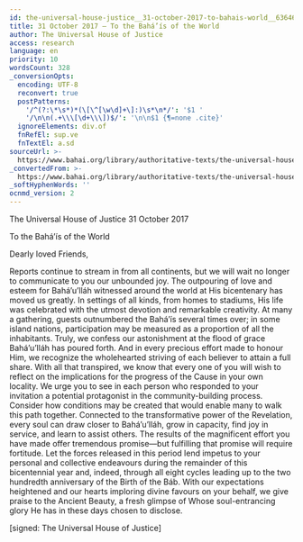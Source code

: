 ```yaml
---
id: the-universal-house-justice__31-october-2017-to-bahais-world__636461961__en
title: 31 October 2017 – To the Bahá’ís of the World
author: The Universal House of Justice
access: research
language: en
priority: 10
wordsCount: 328
_conversionOpts:
  encoding: UTF-8
  reconvert: true
  postPatterns:
    '/^(?:\*\s*)*(\[\^[\w\d]+\]:)\s*\n*/': '$1 '
    '/\n\n(.+\\\[\d+\\\])$/': '\n\n$1 {¶=none .cite}'
  ignoreElements: div.of
  fnRefEl: sup.ve
  fnTextEl: a.sd
sourceUrl: >-
  https://www.bahai.org/library/authoritative-texts/the-universal-house-of-justice/messages/20171031_001/20171031_001.xhtml
_convertedFrom: >-
  https://www.bahai.org/library/authoritative-texts/the-universal-house-of-justice/messages/20171031_001/20171031_001.xhtml
_softHyphenWords: ''
ocnmd_version: 2
---
```

The Universal House of Justice
31 October 2017

To the Bahá’ís of the World

Dearly loved Friends,

Reports continue to stream in from all continents, but we will wait no longer to communicate to you our unbounded joy. The outpouring of love and esteem for Bahá’u’lláh witnessed around the world at His bicentenary has moved us greatly. In settings of all kinds, from homes to stadiums, His life was celebrated with the utmost devotion and remarkable creativity. At many a gathering, guests outnumbered the Bahá’ís several times over; in some island nations, participation may be measured as a proportion of all the inhabitants. Truly, we confess our astonishment at the flood of grace Bahá’u’lláh has poured forth. And in every precious effort made to honour Him, we recognize the wholehearted striving of each believer to attain a full share. With all that transpired, we know that every one of you will wish to reflect on the implications for the progress of the Cause in your own locality. We urge you to see in each person who responded to your invitation a potential protagonist in the community-building process. Consider how conditions may be created that would enable many to walk this path together. Connected to the transformative power of the Revelation, every soul can draw closer to Bahá’u’lláh, grow in capacity, find joy in service, and learn to assist others. The results of the magnificent effort you have made offer tremendous promise—but fulfilling that promise will require fortitude. Let the forces released in this period lend impetus to your personal and collective endeavours during the remainder of this bicentennial year and, indeed, through all eight cycles leading up to the two hundredth anniversary of the Birth of the Báb. With our expectations heightened and our hearts imploring divine favours on your behalf, we give praise to the Ancient Beauty, a fresh glimpse of Whose soul-entrancing glory He has in these days chosen to disclose.

\[signed: The Universal House of Justice\]
